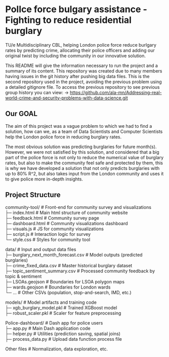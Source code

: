 # PolIce force bulgary assistance - Fighting to reduce residential burglary
TU/e Multidisciplinary CBL, helping London police force reduce burlgary rates by predicting crime, allocating their police officers and adding our original twist by including the community in our innovative solution.

This README will give the information necessary to run the project and a summary of its content. This repository was created due to many members having issues in the git history after pushing big data files. This is the second repository used in the project, avoiding the previous problem using a detailed gitignore file. To access the previous repository to see previous group history you can view: 
-> https://github.com/ala-mn/Addressing-real-world-crime-and-security-problems-with-data-science.git

## Our GOAL
The aim of this project was a vague problem to which we had to find a solution, how can we, as a team of Data Scientists and Computer Scientists help the London police force in reducing burglary rates. 

The most obvious solution was predicting burglaries for future month(s). However, we were not satisfied by this solution, and considered that a big part of the police force is not only to reduce the numerical value of burglary rates, but also to make the community feel safe and protected by them, this is why we have developed a solution that not only predicts burglaries with up to 80% R^2, but also takes input from the London community and uses it to give police more in-depth insights. 

## Project Structure

community-tool/            # Front-end for community survey and visualizations<br>
  ├─ index.html            # Main html structure of community website<br>
  ├─ feedback.html         # Community survey page<br>
  ├─ dashboard.html        # Community visualizations dashboard<br>
  ├─ visuals.js            # JS for community visualizations<br>
  ├─ script.js             # Interaction logic for survey<br>
  └─ style.css             # Styles for community tool<br>

data/                      # Input and output data files<br>
  ├─ burglary_next_month_forecast.csv   # Model outputs (predicted burglaries)<br>
  ├─ crime_fixed_data.csv               # Master historical burglary dataset<br>
  ├─ topic_sentiment_summary.csv        # Processed community feedback by topic & sentiment<br>
  ├─ LSOAs.geojson                      # Boundaries for LSOA polygon maps<br>
  ├─ wards.geojson                      # Boundaries for London wards<br>
  └─ ...                                # Other CSVs (population, stop-and-search, IMD, etc.)<br>

models/                    # Model artifacts and training code<br>
  ├─ xgb_burglary_model.pkl             # Trained XGBoost model<br>
  ├─ robust_scaler.pkl                  # Scaler for feature preprocessing<br>

Police-dashboard/         # Dash app for police users<br>
  ├─ app.py                     # Main Dash application code<br>
  ├─ helper.py                  # Utilities (prediction saving, spatial joins)<br>
  ├─ process_data.py            # Upload data function process file<br>

Other files                     # Normalization, data exploration, etc.<br>
